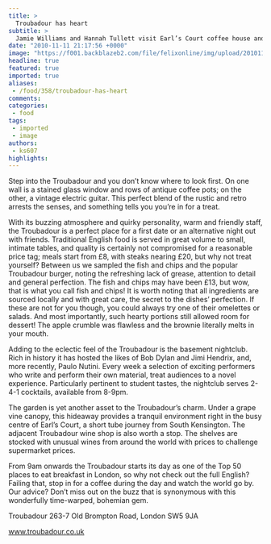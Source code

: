 ```yaml
---
title: >
  Troubadour has heart
subtitle: >
  Jamie Williams and Hannah Tullett visit Earl’s Court coffee house and music venue
date: "2010-11-11 21:17:56 +0000"
image: "https://f001.backblazeb2.com/file/felixonline/img/upload/201011112112-nm1010-troubado.jpg"
headline: true
featured: true
imported: true
aliases:
 - /food/358/troubadour-has-heart
comments:
categories:
 - food
tags:
 - imported
 - image
authors:
 - ks607
highlights:
---
```


Step into the Troubadour and you don’t know where to look first. On one wall is a stained glass window and rows of antique coffee pots; on the other, a vintage electric guitar. This perfect blend of the rustic and retro arrests the senses, and something tells you you’re in for a treat.

With its buzzing atmosphere and quirky personality, warm and friendly staff, the Troubadour is a perfect place for a first date or an alternative night out with friends. Traditional English food is served in great volume to small, intimate tables, and quality is certainly not compromised for a reasonable price tag; meals start from £8, with steaks nearing £20, but why not treat yourself? Between us we sampled the fish and chips and the popular Troubadour burger, noting the refreshing lack of grease, attention to detail and general perfection. The fish and chips may have been £13, but wow, that is what you call fish and chips! It is worth noting that all ingredients are sourced locally and with great care, the secret to the dishes’ perfection. If these are not for you though, you could always try one of their omelettes or salads. And most importantly, such hearty portions still allowed room for dessert! The apple crumble was flawless and the brownie literally melts in your mouth.

Adding to the eclectic feel of the Troubadour is the basement nightclub. Rich in history it has hosted the likes of Bob Dylan and Jimi Hendrix, and, more recently, Paulo Nutini. Every week a selection of exciting performers who write and perform their own material, treat audiences to a novel experience. Particularly pertinent to student tastes, the nightclub serves 2-4-1 cocktails, available from 8-9pm.

The garden is yet another asset to the Troubadour’s charm. Under a grape vine canopy, this hideaway provides a tranquil environment right in the busy centre of Earl’s Court, a short tube journey from South Kensington. The adjacent Troubadour wine shop is also worth a stop. The shelves are stocked with unusual wines from around the world with prices to challenge supermarket prices.

From 9am onwards the Troubadour starts its day as one of the Top 50 places to eat breakfast in London, so why not check out the full English? Failing that, stop in for a coffee during the day and watch the world go by. Our advice? Don’t miss out on the buzz that is synonymous with this wonderfully time-warped, bohemian gem.

Troubadour 263-7 Old Brompton Road, London SW5 9JA

www.troubadour.co.uk

